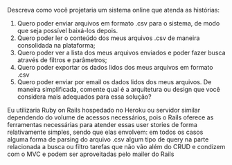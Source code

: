 Descreva como você projetaria um sistema online que atenda as histórias:
1) Quero poder enviar arquivos em formato .csv para o sistema, de modo que seja possível baixá-los depois.
2) Quero poder ler o conteúdo dos meus arquivos .csv de maneira consolidada na plataforma;
3) Quero poder ver a lista dos meus arquivos enviados e poder fazer busca através de filtros e parâmetros;
4) Quero poder exportar os dados lidos dos meus arquivos em formato .csv
5) Quero poder enviar por email os dados lidos dos meus arquivos.
De maneira simplificada, comente qual é a arquitetura ou design que você considera mais adequados para essa solução?


Eu utilizaria Ruby on Rails hospedado no Heroku ou servidor similar dependendo do volume de acessos necessários, pois o Rails oferece as ferramentas necessárias para atender essas user stories de forma relativamente simples, sendo que elas envolvem:
em todos os casos alguma forma de parsing do arquivo .csv
algum tipo de query na parte relacionada a busca ou filtro
tarefas que não vão além do CRUD e condizem com o MVC
e podem ser aproveitadas pelo mailer do Rails
